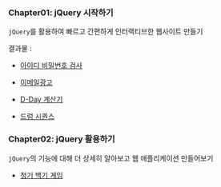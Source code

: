 <h3> Chapter01: jQuery 시작하기 </h3>

`jQuery`를 활용하여 빠르고 간편하게 인터랙티브한 웹사이트 만들기

결과물 :

- [아이디 비밀번호 검사](https://sincerity.tistory.com/150)

- [이메일광고](https://sincerity.tistory.com/155)

- [D-Day 계산기](https://sincerity.tistory.com/156)

- [드럼 시퀀스](https://sincerity.tistory.com/165)

<h3> Chapter02: jQuery 활용하기 </h3>

`jQuery`의 기능에 대해 더 상세히 알아보고 웹 애플리케이션 만들어보기

- [청기 백기 게임](https://sincerity.tistory.com/167)


